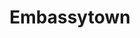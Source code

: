 ---
title: "Embassytown"
slug: "embassytown"
subtitle: ""
publisher: "MacMillan"
published: "2011"
asin: "0230750761"
authors: 
  - china-mieville
started: "2012-06-25"
start_year: "2012"
finished: "2012-07-30"
---